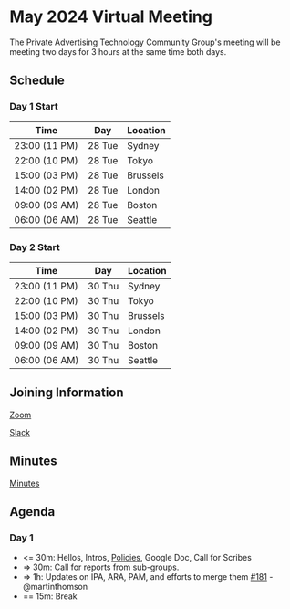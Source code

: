 # May  2024 Virtual Meeting

The Private Advertising Technology Community Group's meeting will be meeting two days for 3 hours at the same time both days.

## Schedule

### Day 1 Start

| Time          | Day    | Location      |
| ------------- | ------ | ------------- |
| 23:00 (11 PM) | 28 Tue | Sydney        |
| 22:00 (10 PM) | 28 Tue | Tokyo         |
| 15:00 (03 PM) | 28 Tue | Brussels      |
| 14:00 (02 PM) | 28 Tue | London        |
| 09:00 (09 AM) | 28 Tue | Boston        |
| 06:00 (06 AM) | 28 Tue | Seattle       |

### Day 2 Start

| Time          | Day    | Location      |
| ------------- | ------ | ------------- |
| 23:00 (11 PM) | 30 Thu | Sydney        |
| 22:00 (10 PM) | 30 Thu | Tokyo         |
| 15:00 (03 PM) | 30 Thu | Brussels      |
| 14:00 (02 PM) | 30 Thu | London        |
| 09:00 (09 AM) | 30 Thu | Boston        |
| 06:00 (06 AM) | 30 Thu | Seattle       |

## Joining Information

[Zoom](https://w3c.zoom.us/j/82659868398?pwd=R2wyMlVzVGcwcmZJb1BpZmdDc2crUT09)

[Slack](https://www.w3.org/wiki/Slack)

## Minutes

[Minutes](https://docs.google.com/document/d/1FwY7hNCPXVGMDug6i8KoZvXW3lm65GlFwe6LuPjShvk/edit)

## Agenda

### Day 1

- <= 30m: Hellos, Intros, [Policies](https://github.com/patcg/meetings/blob/main/W3C%20Read%20All%20About%20It!.pdf), Google Doc, Call for Scribes
- => 30m: Call for reports from sub-groups.
- => 1h: Updates on IPA, ARA, PAM, and efforts to merge them [#181](https://github.com/patcg/meetings/issues/181) - @martinthomson
- == 15m: Break

